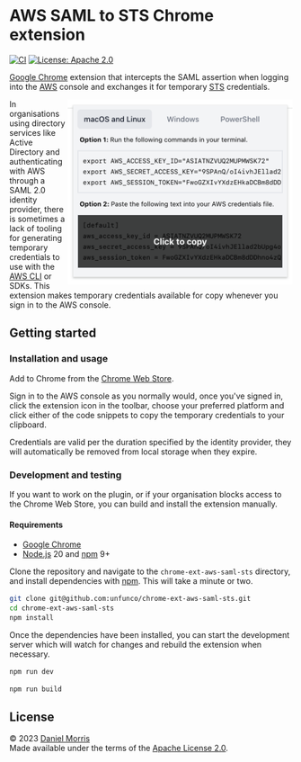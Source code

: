 # AWS SAML to STS Chrome extension

[![CI](https://github.com/unfunco/chrome-ext-aws-saml-sts/actions/workflows/ci.yaml/badge.svg)](https://github.com/unfunco/chrome-ext-aws-saml-sts/actions/workflows/ci.yaml)
[![License: Apache 2.0](https://img.shields.io/badge/License-Apache_2.0-purple.svg)](https://opensource.org/licenses/Apache-2.0)

[Google Chrome] extension that intercepts the SAML assertion when logging into
the [AWS] console and exchanges it for temporary [STS] credentials.

<img align="right" width="400" height="329" src="docs/images/click-to-copy.png" alt="Screenshot of the AWS SAML to STS Chrome extension being used to generated temporary credentials.">

In organisations using directory services like Active Directory and
authenticating with AWS through a SAML 2.0 identity provider, there is sometimes
a lack of tooling for generating temporary credentials to use with the [AWS CLI]
or SDKs. This extension makes temporary credentials available for copy whenever
you sign in to the AWS console.

## Getting started

### Installation and usage

Add to Chrome from the [Chrome Web Store].

Sign in to the AWS console as you normally would, once you've signed in, click
the extension icon in the toolbar, choose your preferred platform and click
either of the code snippets to copy the temporary credentials to your clipboard.

Credentials are valid per the duration specified by the identity provider, they
will automatically be removed from local storage when they expire.

### Development and testing

If you want to work on the plugin, or if your organisation blocks access to the
Chrome Web Store, you can build and install the extension manually.

#### Requirements

- [Google Chrome]
- [Node.js] 20 and [npm] 9+

Clone the repository and navigate to the `chrome-ext-aws-saml-sts` directory,
and install dependencies with [npm]. This will take a minute or two.

```bash
git clone git@github.com:unfunco/chrome-ext-aws-saml-sts.git
cd chrome-ext-aws-saml-sts
npm install
```

Once the dependencies have been installed, you can start the development server
which will watch for changes and rebuild the extension when necessary.

```bash
npm run dev
```

```bash
npm run build
```

## License

© 2023 [Daniel Morris]\
Made available under the terms of the [Apache License 2.0].

[apache license 2.0]: LICENSE.md
[aws]: https://aws.amazon.com
[aws cli]: https://aws.amazon.com/cli/
[chrome web store]: https://chromewebstore.google.com/detail/aws-saml-to-sts/affnlpfpepgmjfhclafkknonoocdefnh
[daniel morris]: https://unfun.co
[google chrome]: https://www.google.com/chrome
[node.js]: https://nodejs.org
[npm]: https://www.npmjs.com
[sts]: https://docs.aws.amazon.com/STS/latest/APIReference/welcome.html
